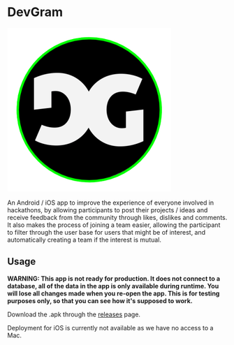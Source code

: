 # DevGram

![](https://github.com/devgram-openhack/mobile/raw/master/src/assets/logo.png)

An Android / iOS app to improve the experience of everyone involved in hackathons, by allowing participants to post their projects / ideas and receive feedback from the community through likes, dislikes and comments. It also makes the process of joining a team easier, allowing the participant to filter through the user base for users that might be of interest, and automatically creating a team if the interest is mutual.

## Usage

**WARNING: This app is not ready for production. It does not connect to a database, all of the data in the app is only available during runtime. You will lose all changes made when you re-open the app. This is for testing purposes only, so that you can see how it's supposed to work.**

Download the .apk through the [releases](https://github.com/devgram-openhack/mobile/releases) page.

Deployment for iOS is currently not available as we have no access to a Mac.